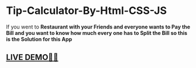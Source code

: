# Tip-Calculator-By-Html-CSS-JS

If you went to **Restaurant with your Friends and everyone wants to Pay the Bill and you want to know how much every one has to Split the Bill so this is the Solution for this App**

## [**LIVE DEMO🐱‍🏍**](https://tip-calculator-html-css-js.hamzajaffar.repl.co/)
